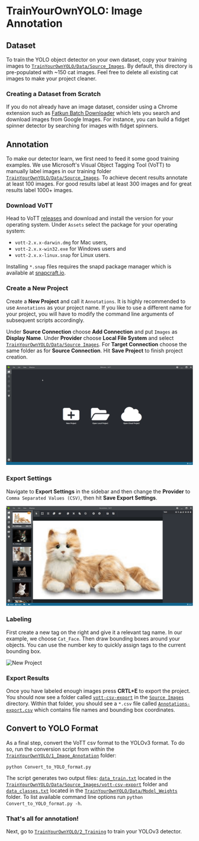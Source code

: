 # TrainYourOwnYOLO: Image Annotation

## Dataset
To train the YOLO object detector on your own dataset, copy your training images to [`TrainYourOwnYOLO/Data/Source_Images`](/Data/Source_Images). By default, this directory is pre-populated with ~150 cat images. Feel free to delete all existing cat images to make your project cleaner. 

### Creating a Dataset from Scratch
If you do not already have an image dataset, consider using a Chrome extension such as [Fatkun Batch Downloader](https://chrome.google.com/webstore/detail/fatkun-batch-download-ima/nnjjahlikiabnchcpehcpkdeckfgnohf?hl=en) which lets you search and download images from Google Images. For instance, you can build a fidget spinner detector by searching for images with fidget spinners. 

## Annotation
To make our detector learn, we first need to feed it some good training examples. We use Microsoft's Visual Object Tagging Tool (VoTT) to manually label images in our training folder [`TrainYourOwnYOLO/Data/Source_Images`](/Data/Source_Images). To achieve decent results annotate at least 100 images. For good results label at least 300 images and for great results label 1000+ images. 

### Download VoTT
Head to VoTT [releases](https://github.com/Microsoft/VoTT/releases) and download and install the version for your operating system. Under `Assets` select the package for your operating system: 
- `vott-2.x.x-darwin.dmg` for Mac users, 
- `vott-2.x.x-win32.exe` for Windows users and 
- `vott-2.x.x-linux.snap` for Linux users.

Installing `*.snap` files requires the snapd package manager which is available at [snapcraft.io](https://snapcraft.io/docs/installing-snapd).

### Create a New Project

Create a **New Project** and call it `Annotations`. It is highly recommended to use `Annotations` as your project name. If you like to use a different name for your project, you will have to modify the command line arguments of subsequent scripts accordingly. 

Under **Source Connection** choose **Add Connection** and put `Images` as **Display Name**. Under **Provider** choose **Local File System** and select [`TrainYourOwnYOLO/Data/Source Images`](/Data/Source_Images). For **Target Connection** choose the same folder as for **Source Connection**. Hit **Save Project** to finish project creation. 

![New Project](/1_Image_Annotation/Screen_Recordings/New_Project.gif)

### Export Settings
Navigate to **Export Settings** in the sidebar and then change the **Provider** to `Comma Separated Values (CSV)`, then hit **Save Export Settings**. 

![New Project](/1_Image_Annotation/Screen_Recordings/Export_Settings.gif)


### Labeling
First create a new tag on the right and give it a relevant tag name. In our example, we choose `Cat_Face`. Then draw bounding boxes around your objects. You can use the number key to quickly assign tags to the current bounding box. 

![New Project](/1_Image_Annotation/Screen_Recordings/Labeling.gif)

### Export Results
Once you have labeled enough images press **CRTL+E** to export the project. You should now see a folder called [`vott-csv-export`](/Data/Source_Images/vott-csv-export) in the [`Source Images`](/Data/Source_Images) directory. Within that folder, you should see a `*.csv` file called [`Annotations-export.csv`](/Data/Source_Images/vott-csv-export/Annotations-export.csv) which contains file names and bounding box coordinates. 

## Convert to YOLO Format
As a final step, convert the VoTT csv format to the YOLOv3 format. To do so, run the conversion script from within the [`TrainYourOwnYOLO/1_Image_Annotation`](/1_Image_Annotation/) folder:

```
python Convert_to_YOLO_format.py
```
The script generates two output files: [`data_train.txt`](/Data/Source_Images/vott-csv-export/data_train.txt) located in the [`TrainYourOwnYOLO/Data/Source_Images/vott-csv-export`](/Data/Source_Images/vott-csv-export) folder and [`data_classes.txt`](/Data/Model_Weights/data_classes.txt) located in the [`TrainYourOwnYOLO/Data/Model_Weights`](/Data/Model_Weights/) folder. To list available command line options run `python Convert_to_YOLO_format.py -h`.

### That's all for annotation! 
Next, go to [`TrainYourOwnYOLO/2_Training`](/2_Training) to train your YOLOv3 detector.